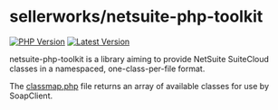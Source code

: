 # sellerworks/netsuite-php-toolkit

[![PHP Version](https://img.shields.io/packagist/php-v/SellerWorks/netsuite-classes.svg?maxAge=3600)](https://packagist.org/packages/snebes/html-sanitizer)
[![Latest Version](https://img.shields.io/packagist/v/SellerWorks/netsuite-classes.svg?maxAge=3600)](https://packagist.org/packages/snebes/html-sanitizer)

netsuite-php-toolkit is a library aiming to provide NetSuite SuiteCloud classes in a namespaced, one-class-per-file format.

The [classmap.php](src/classmap.php) file returns an array of available classes for use by SoapClient.
